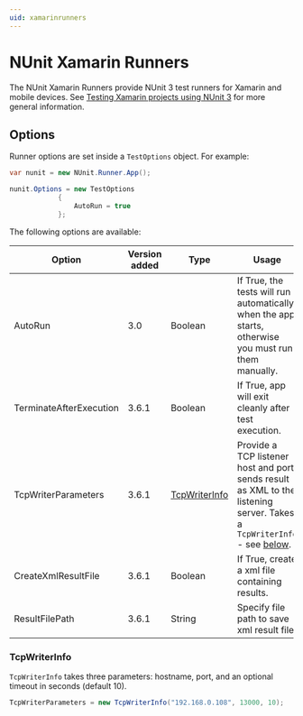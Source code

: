 ```yaml
---
uid: xamarinrunners
---
```


# NUnit Xamarin Runners

The NUnit Xamarin Runners provide NUnit 3 test runners for Xamarin and mobile devices. See [Testing Xamarin projects using NUnit 3](http://www.alteridem.net/2015/12/21/testing-xamarin-projects-using-nunit-3/) for more general information.

## Options

Runner options are set inside a `TestOptions` object. For example:

```csharp
var nunit = new NUnit.Runner.App();

nunit.Options = new TestOptions
            {
                AutoRun = true
            };
```

The following options are available:

|   Option            | Version added | Type                            | Usage|
|---------------------|---------------|---------------------------------|------|
| AutoRun             | 3.0           | Boolean                         | If True, the tests will run automatically when the app starts, otherwise you must run them manually.   |
| TerminateAfterExecution | 3.6.1     | Boolean                         | If True, app will exit cleanly after test execution.   |
| TcpWriterParameters | 3.6.1         | [TcpWriterInfo](#tcpwriterinfo) | Provide a TCP listener host and port, sends result as XML to the listening server. Takes a `TcpWriterInfo` - see [below](#tcpwriterinfo). |
| CreateXmlResultFile | 3.6.1         | Boolean                         | If True, create a xml file containing results.  |
| ResultFilePath      | 3.6.1         | String                          | Specify file path to save xml result file.      |

### TcpWriterInfo

`TcpWriterInfo` takes three parameters: hostname, port, and an optional timeout in seconds (default 10).

```csharp
TcpWriterParameters = new TcpWriterInfo("192.168.0.108", 13000, 10);
```

